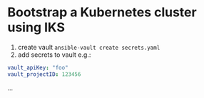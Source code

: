 # Bootstrap a Kubernetes cluster using IKS

1. create vault `ansible-vault create secrets.yaml`
2. add secrets to vault e.g.:

```yaml
vault_apiKey: "foo"
vault_projectID: 123456
```

...
